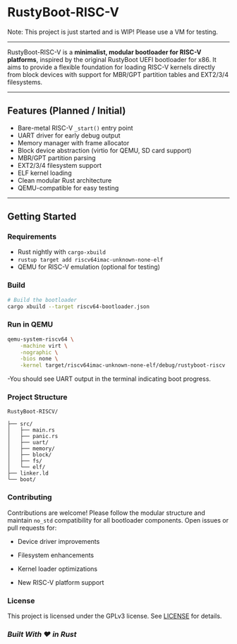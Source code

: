 # RustyBoot-RISC-V

Note: This project is just started and is WIP! Please use a VM for testing.

---

RustyBoot-RISC-V is a **minimalist, modular bootloader for RISC-V platforms**, inspired by the original RustyBoot UEFI bootloader for x86. It aims to provide a flexible foundation for loading RISC-V kernels directly from block devices with support for MBR/GPT partition tables and EXT2/3/4 filesystems.

---

## Features (Planned / Initial)

- Bare-metal RISC-V `_start()` entry point
- UART driver for early debug output
- Memory manager with frame allocator
- Block device abstraction (virtio for QEMU, SD card support)
- MBR/GPT partition parsing
- EXT2/3/4 filesystem support
- ELF kernel loading
- Clean modular Rust architecture
- QEMU-compatible for easy testing

---

## Getting Started

### Requirements

- Rust nightly with `cargo-xbuild`
- `rustup target add riscv64imac-unknown-none-elf`
- QEMU for RISC-V emulation (optional for testing)

### Build

```bash
# Build the bootloader
cargo xbuild --target riscv64-bootloader.json
```

### Run in QEMU

```bash
qemu-system-riscv64 \
    -machine virt \
    -nographic \
    -bios none \
    -kernel target/riscv64imac-unknown-none-elf/debug/rustyboot-riscv
```

-You should see UART output in the terminal indicating boot progress.

### Project Structure

```
RustyBoot-RISCV/

├── src/
│   ├── main.rs
│   ├── panic.rs
│   ├── uart/
│   ├── memory/
│   ├── block/
│   ├── fs/
│   └── elf/
├── linker.ld
└── boot/               
```

### Contributing

Contributions are welcome! Please follow the modular structure and maintain `no_std` compatibility for all bootloader components. Open issues or pull requests for:

- Device driver improvements

- Filesystem enhancements

- Kernel loader optimizations

- New RISC-V platform support

### License

This project is licensed under the GPLv3 license. See [LICENSE](RustyBoot-RISCV/LICENSE) for details.

### _Built With ❤️ in Rust_
